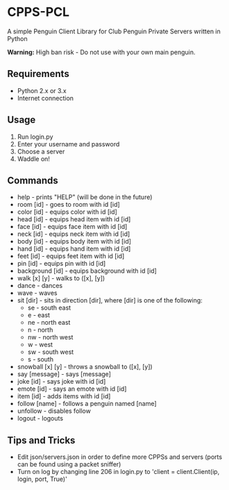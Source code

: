 # CPPS-PCL
A simple Penguin Client Library for Club Penguin Private Servers written in Python

**Warning:** High ban risk - Do not use with your own main penguin.

## Requirements
- Python 2.x or 3.x
- Internet connection

## Usage
1. Run login.py
2. Enter your username and password
3. Choose a server
4. Waddle on!

## Commands
- help - prints "HELP" (will be done in the future)
- room [id] - goes to room with id [id]
- color [id] - equips color with id [id]
- head [id] - equips head item with id [id]
- face [id] - equips face item with id [id]
- neck [id] - equips neck item with id [id]
- body [id] - equips body item with id [id]
- hand [id] - equips hand item with id [id]
- feet [id] - equips feet item with id [id]
- pin [id] - equips pin with id [id]
- background [id] - equips background with id [id]
- walk [x] [y] - walks to ([x], [y])
- dance - dances
- wave - waves
- sit [dir] - sits in direction [dir], where [dir] is one of the following:
  - se - south east
  - e - east
  - ne - north east
  - n - north
  - nw - north west
  - w - west
  - sw - south west
  - s - south
- snowball [x] [y] - throws a snowball to ([x], [y])
- say [message] - says [message]
- joke [id] - says joke with id [id]
- emote [id] - says an emote with id [id]
- item [id] - adds items with id [id]
- follow [name] - follows a penguin named [name]
- unfollow - disables follow
- logout - logouts

## Tips and Tricks
- Edit json/servers.json in order to define more CPPSs and servers (ports can be found using a packet sniffer)
- Turn on log by changing line 206 in login.py to 'client = client.Client(ip, login, port, True)'
